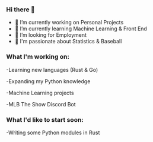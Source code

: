 ### Hi there 👋


<!--
**RABlue27/RABlue27** is a ✨ _special_ ✨ repository because its `README.md` (this file) appears on your GitHub profile.

Here are some ideas to get you started:-->


- 🔭 I’m currently working on Personal Projects
- 🌱 I’m currently learning Machine Learning & Front End 
- 🤔 I’m looking for Employment
- 💬 I'm passionate about Statistics & Baseball

### What I'm working on:

  -Learning new languages (Rust & Go)
  
  -Expanding my Python knowledge 
  
  -Machine Learning projects
  
  -MLB The Show Discord Bot
  
  
### What I'd like to start soon:

  -Writing some Python modules in Rust
  
